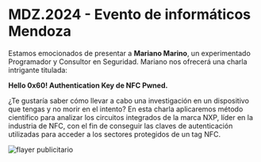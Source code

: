 # MDZ.2024 - Evento de informáticos Mendoza

Estamos emocionados de presentar a **Mariano Marino**, un experimentado Programador y Consultor en Seguridad. Mariano nos ofrecerá una charla intrigante titulada:

**Hello 0x60! Authentication Key de NFC Pwned.**

¿Te gustaría saber cómo llevar a cabo una investigación en un dispositivo que tengas y no morir en el intento? En esta charla aplicaremos método científico para analizar los circuitos integrados de la marca NXP, líder en la industria de NFC, con el fin de conseguir las claves de autenticación utilizadas para acceder a los sectores protegidos de un tag NFC.

![flayer publicitario](MarianoMarino.png)